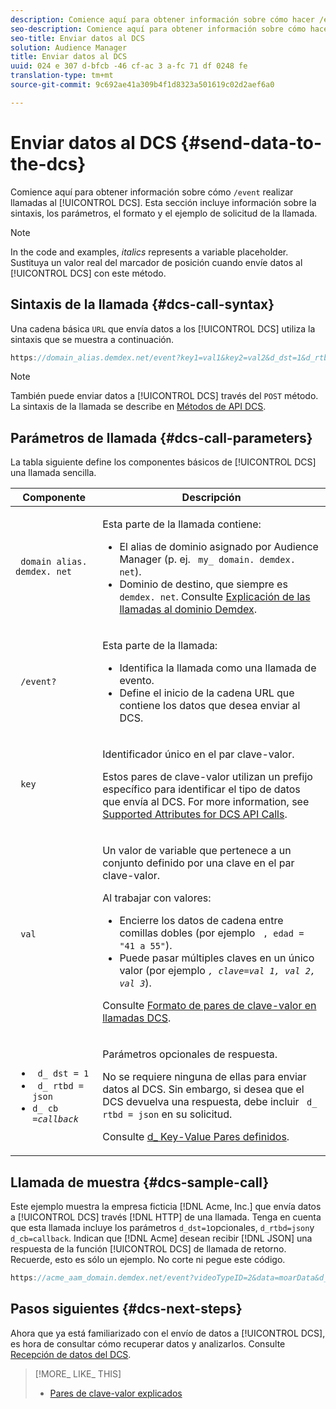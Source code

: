 ```yaml
---
description: Comience aquí para obtener información sobre cómo hacer /event llamadas al DCS. Esta sección incluye información sobre la sintaxis, los parámetros, el formato y el ejemplo de solicitud de la llamada.
seo-description: Comience aquí para obtener información sobre cómo hacer /event llamadas al DCS. Esta sección incluye información sobre la sintaxis, los parámetros, el formato y el ejemplo de solicitud de la llamada.
seo-title: Enviar datos al DCS
solution: Audience Manager
title: Enviar datos al DCS
uuid: 024 e 307 d-bfcb -46 cf-ac 3 a-fc 71 df 0248 fe
translation-type: tm+mt
source-git-commit: 9c692ae41a309b4f1d8323a501619c02d2aef6a0

---
```



# Enviar datos al DCS {#send-data-to-the-dcs}

Comience aquí para obtener información sobre cómo `/event` realizar llamadas al [!UICONTROL DCS]. Esta sección incluye información sobre la sintaxis, los parámetros, el formato y el ejemplo de solicitud de la llamada.

>[!NOTE]
>
>In the code and examples, *italics* represents a variable placeholder. Sustituya un valor real del marcador de posición cuando envíe datos al [!UICONTROL DCS] con este método.

## Sintaxis de la llamada {#dcs-call-syntax}

Una cadena básica `URL` que envía datos a los [!UICONTROL DCS] utiliza la sintaxis que se muestra a continuación.

```js
https://domain_alias.demdex.net/event?key1=val1&key2=val2&d_dst=1&d_rtbd=json&d_cb=callback
```

>[!NOTE]
>
>También puede enviar datos a [!UICONTROL DCS] través del `POST` método. La sintaxis de la llamada se describe en [Métodos de API DCS](../../../api/dcs-intro/dcs-api-reference/dcs-api-methods.md).

## Parámetros de llamada {#dcs-call-parameters}

La tabla siguiente define los componentes básicos de [!UICONTROL DCS] una llamada sencilla.

<table id="table_5F6A5B324EB848168543386516FBF384"> 
 <thead> 
  <tr> 
   <th colname="col1" class="entry"> Componente </th> 
   <th colname="col2" class="entry"> Descripción </th> 
  </tr> 
 </thead>
 <tbody> 
  <tr> 
   <td colname="col1"> <p> <code> domain alias. demdex. net</code> </p> </td> 
   <td colname="col2"> <p>Esta parte de la llamada contiene: </p> <p> 
     <ul id="ul_3EDA9C7BA6794D06BCB07A75A9BD2372"> 
      <li id="li_74624CA78D6F4536A8164AE1FA1DECB9">El alias de dominio asignado por <span class="keyword"> Audience Manager</span> (p. ej. <code> my_ domain. demdex. net</code>). </li> 
      <li id="li_08ABE91CA247403AA480B3FB4BEF83BA">Dominio de destino, que siempre es <code> demdex. net</code>. Consulte <a href="../../../reference/demdex-calls.md">Explicación de las llamadas al dominio Demdex</a>. </li> 
     </ul> </p> </td> 
  </tr> 
  <tr> 
   <td colname="col1"> <p> <code> /event?</code> </p> </td> 
   <td colname="col2"> <p>Esta parte de la llamada: </p> <p> 
     <ul id="ul_6332444A305A4F12A7CBE471CA508516"> 
      <li id="li_1C5C111B2B0E4621B3FC0C20D6516041">Identifica la llamada como una llamada de evento. </li> 
      <li id="li_DBCE9B1C70604A629ECD7AC0A9052198">Define el inicio de la cadena URL que contiene los datos que desea enviar al <span class="wintitle"> DCS</span>. </li> 
     </ul> </p> </td> 
  </tr> 
  <tr> 
   <td colname="col1"> <p> <code> key</code> </p> </td> 
   <td colname="col2"> <p>Identificador único en el par clave-valor. </p> <p>Estos pares de clave-valor utilizan un prefijo específico para identificar el tipo de datos que envía al <span class="wintitle"> DCS</span>. For more information, see <a href="../../../api/dcs-intro/dcs-api-reference/dcs-keys.md"> Supported Attributes for DCS API Calls</a>. </p> </td> 
  </tr> 
  <tr> 
   <td colname="col1"> <p> <code> val</code> </p> </td> 
   <td colname="col2"> <p>Un valor de variable que pertenece a un conjunto definido por una clave en el par clave-valor. </p> <p>Al trabajar con valores: </p> <p> 
     <ul id="ul_624DC78759F74AD8920220058E54E083"> 
      <li id="li_091E5B4820EC4A93B775433E428E74AB">Encierre los datos de cadena entre comillas dobles (por ejemplo <code> , edad = "41 a 55"</code>). </li> 
      <li id="li_C558E3BA6EE34413BBBB962D4CD0D10E">Puede pasar múltiples claves en un único valor (por ejemplo <i><code>, clave</i>=<i>val 1, val 2, val 3</i></code></i>). </i></li> 
     </ul> </p> <p>Consulte <a href="../../../api/dcs-intro/dcs-api-reference/dcs-key-format.md"> Formato de pares de clave-valor en llamadas DCS</a>. </p> </td>
  </tr> 
  <tr> 
   <td colname="col1"> <p> 
     <ul id="ul_36E2C1A0538D4D2C94DFC1335720A524"> 
      <li id="li_8902EED431CE4F0189A94868FA52DB1F"> <code> d_ dst = 1</code> </li> 
      <li id="li_4B6B29499D444E31808DE0A9AA0442D0"> <code> d_ rtbd = json</code> </li> 
      <li id="li_3430CD0438604B83BE6437E6EC480816"> <code>d_ cb =<i>callback</i></code> </li>
     </ul> </p> </td> 
   <td colname="col2"> <p>Parámetros opcionales de respuesta. </p> <p> No se requiere ninguna de ellas para enviar datos al <span class="wintitle"> DCS</span>. Sin embargo, si desea que <span class="wintitle"> el DCS</span> devuelva una respuesta, debe incluir <code> d_ rtbd = json</code> en su solicitud. </p> <p>Consulte <a href="../../../api/dcs-intro/dcs-api-reference/dcs-keys.md#d-attributes"> d_ Key-Value Pares definidos</a>. </p> </td> 
  </tr>
 </tbody>
</table>

## Llamada de muestra {#dcs-sample-call}

Este ejemplo muestra la empresa ficticia [!DNL Acme, Inc.] que envía datos a [!UICONTROL DCS] través [!DNL HTTP] de una llamada. Tenga en cuenta que esta llamada incluye los parámetros `d_dst=1`opcionales, `d_rtbd=json`y `d_cb=callback`. Indican que [!DNL Acme] desean recibir [!DNL JSON] una respuesta de la función [!UICONTROL DCS] de llamada de retorno. Recuerde, esto es sólo un ejemplo. No corte ni pegue este código.

```js
https://acme_aam_domain.demdex.net/event?videoTypeID=2&data=moarData&d_dst=1&d_rtbd=json&d_cb=acme_callback
```

## Pasos siguientes {#dcs-next-steps}

Ahora que ya está familiarizado con el envío de datos a [!UICONTROL DCS], es hora de consultar cómo recuperar datos y analizarlos. Consulte [Recepción de datos del DCS](../../../api/dcs-intro/dcs-event-calls/dcs-url-receive.md).

>[!MORE_ LIKE_ THIS]
>
>* [Pares de clave-valor explicados](../../../reference/key-value-pairs-explained.md)

